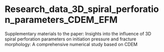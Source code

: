 # Research_data_3D_spiral_perforation_parameters_CDEM_EFM
Supplementary materials to the paper: Insights into the influence of 3D spiral perforation parameters on initiation pressure and fracture morphology: A comprehensive numerical study based on CDEM
